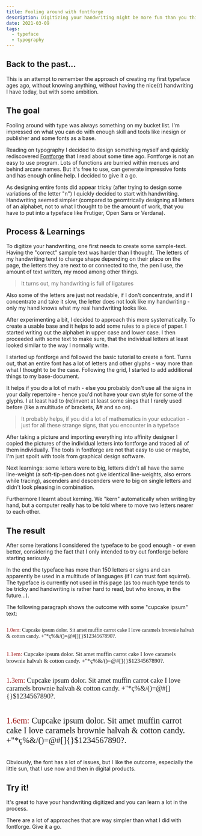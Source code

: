 ```yaml
---
title: Fooling around with fontforge
description: Digitizing your handwriting might be more fun than you think (if you also have strange ideas of "fun")
date: 2021-03-09
tags:
  - typeface
  - typography
---
```


## Back to the past...

This is an attempt to remember the approach of creating my first typeface ages ago, without knowing anything, without having the nice(r) handwriting I have today, but with some ambition.

## The goal

Fooling around with type was always something on my bucket list. I'm impressed on what you can do with enough skill and tools like inesign or publisher and some fonts as a base. 

Reading on typography I decided to design something myself and quickly rediscovered [Fontforge](https://fontforge.org/) that I read about some time ago. Fontforge is not an easy to use program. Lots of functions are burried within menues and behind arcane names. But it's free to use, can generate impressive fonts and has enough online help. I decided to give it a go. 

As designing entire fonts did appear tricky (after trying to design some variations of the letter "n") I quickly decided to start with handwriting. Handwriting seemed simpler (compared to geomtrically designing all letters of an alphabet, not to what I thought to be the amount of work, that you have to put into a typeface like Frutiger, Open Sans or Verdana).

## Process & Learnings

To digitize your handwriting, one first needs to create some sample-text. Having the "correct" sample text was harder than I thought. The letters of my handwriting tend to change shape depending on their place on the page, the letters they are next to or connected to the, the pen I use, the amount of text written, my mood among other things. 

> It turns out, my handwriting is full of ligatures 

Also some of the letters are just not readable, if I don't concentrate, and if I concentrate and take it slow, the letter does not look like my handwriting - only my hand knows what my real handwriting looks like. 

After experimenting a bit, I decided to approach this more systematically. To create a usable base and it helps to add some rules to a piece of paper. I started writing out the alphabet in upper case and lower case. I then proceeded with some text to make sure, that the individual letters at least looked similar to the way I normally write. 

I started up fontforge and followed the basic tutorial to create a font. Turns out, that an entire font has a lot of letters and other glyphs - way more than what I thought to be the case. Following the grid, I started to add additional things to my base-document. 

It helps if you do a lot of math - else you probably don't use all the signs in your daily repertoire - hence you'd not have your own style for some of the glyphs. I at least had to (re)invent at least some sings that I rarely used before (like a multitude of brackets, &# and so on).

> It probably helps, if you did a lot of mathematics in your education - just for all these strange signs, that you encounter in a typeface

After taking a picture and importing everything into affinity designer I copied the pictures of the individual letters into fontforge and traced all of them individually. The tools in fontforge are not that easy to use or maybe, I'm just spoilt with tools from graphical design software. 

Next learnings: some letters were to big, letters didn't all have the same line-weight (a soft-tip-pen does not give identical line-weights, also errors while tracing), ascenders and descenders were to big on single letters and didn't look pleasing in combination. 

Furthermore I learnt about kerning. We "kern" automatically when writing by hand, but a computer really has to be told where to move two letters nearer to each other. 

## The result

After some iterations I considered the typeface to be good enough - or even better, considering the fact that I only intended to try out fontforge before starting seriously. 

In the end the typeface has more than 150 letters or signs and can apparently be used in a multitude of languages (if I can trust font squirrel). The typeface is currently not used in this page (as too much type tends to be tricky and handwriting is rather hard to read, but who knows, in the future...).

The following paragraph shows the outcome with some "cupcake ipsum" text: 

<div style="display:flex; flex-direction:column">
<p style="font-family:'primera_regular';font-size:1em"> <mark style="color:rgb(155, 20, 20); background-color:white">1.0em:</mark> Cupcake ipsum dolor. Sit amet muffin carrot cake I love caramels brownie halvah & cotton candy. +"*ç%&/()=@#[]{}$1234567890?. </p>
<p style="font-family:'primera_regular';font-size:1.1em"> <mark style="color:rgb(155, 20, 20); background-color:white">1.1em:</mark> Cupcake ipsum dolor. Sit amet muffin carrot cake I love caramels brownie halvah & cotton candy. +"*ç%&/()=@#[]{}$1234567890?. </p>
<p style="font-family:'primera_regular';font-size:1.3em"> <mark style="color:rgb(155, 20, 20); background-color:white">1.3em:</mark> Cupcake ipsum dolor. Sit amet muffin carrot cake I love caramels brownie halvah & cotton candy. +"*ç%&/()=@#[]{}$1234567890?. </p>
<p style="font-family:'primera_regular';font-size:1.6em"> <mark style="color:rgb(155, 20, 20); background-color:white">1.6em:</mark> Cupcake ipsum dolor. Sit amet muffin carrot cake I love caramels brownie halvah & cotton candy. +"*ç%&/()=@#[]{}$1234567890?. </p>
</div>

Obviously, the font has a lot of issues, but I like the outcome, especially the little sun, that I use now and then in digital products. 

## Try it!

It's great to have your handwriting digitized and you can learn a lot in the process. 

There are a lot of approaches that are way simpler than what I did with fontforge. Give it a go. 
